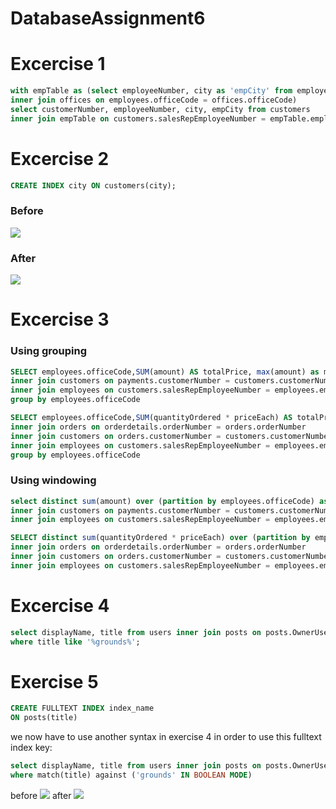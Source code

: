 # DatabaseAssignment6

<h1>Excercise 1</h1>

```sql
with empTable as (select employeeNumber, city as 'empCity' from employees 
inner join offices on employees.officeCode = offices.officeCode) 
select customerNumber, employeeNumber, city, empCity from customers 
inner join empTable on customers.salesRepEmployeeNumber = empTable.employeeNumber where city = empCity;
```
<h1>Excercise 2</h1> 

```sql
CREATE INDEX city ON customers(city);
```
<h3>Before</h3>

<img src="https://github.com/Hallur20/DatabaseAssignment6/blob/master/before_indexes_ex1.png"/>

<h3>After</h3>

<img src="https://github.com/Hallur20/DatabaseAssignment6/blob/master/after_indexes_ex2.png"/>

<h1>Excercise 3</h1>

<h3>Using grouping</h3>

```sql
SELECT employees.officeCode,SUM(amount) AS totalPrice, max(amount) as maxPrice from payments 
inner join customers on payments.customerNumber = customers.customerNumber 
inner join employees on customers.salesRepEmployeeNumber = employees.employeeNumber
group by employees.officeCode
```

```sql
SELECT employees.officeCode,SUM(quantityOrdered * priceEach) AS totalPrice, max((quantityOrdered * priceEach)) as maxPrice from orderdetails 
inner join orders on orderdetails.orderNumber = orders.orderNumber
inner join customers on orders.customerNumber = customers.customerNumber
inner join employees on customers.salesRepEmployeeNumber = employees.employeeNumber
group by employees.officeCode
```

<h3>Using windowing</h3>

```sql
select distinct sum(amount) over (partition by employees.officeCode) as 'total sold', officeCode, max(amount) over (partition by employees.officeCode) as 'maximum payment' from payments 
inner join customers on payments.customerNumber = customers.customerNumber 
inner join employees on customers.salesRepEmployeeNumber = employees.employeeNumber;
```

```sql
SELECT distinct sum(quantityOrdered * priceEach) over (partition by employees.officeCode) as 'total sold', officeCode, max(quantityOrdered * priceEach) over (partition by employees.officeCode) as 'maximum payment' from orderdetails 
inner join orders on orderdetails.orderNumber = orders.orderNumber
inner join customers on orders.customerNumber = customers.customerNumber
inner join employees on customers.salesRepEmployeeNumber = employees.employeeNumber
```

<h1>Excercise 4</h1>

```sql
select displayName, title from users inner join posts on posts.OwnerUserId = users.id 
where title like '%grounds%';
```

<h1>Exercise 5</h1>

```sql
CREATE FULLTEXT INDEX index_name
ON posts(title)
```

<p>we now have to use another syntax in exercise 4 in order to use this fulltext index key:</p>

```sql
select displayName, title from users inner join posts on posts.OwnerUserId = users.id 
where match(title) against ('grounds' IN BOOLEAN MODE)
```

before <img src="https://github.com/Hallur20/DatabaseAssignment6/blob/master/ex4_before.PNG"/>
after <img src="https://github.com/Hallur20/DatabaseAssignment6/blob/master/before_indexes_ex1.png"/>
